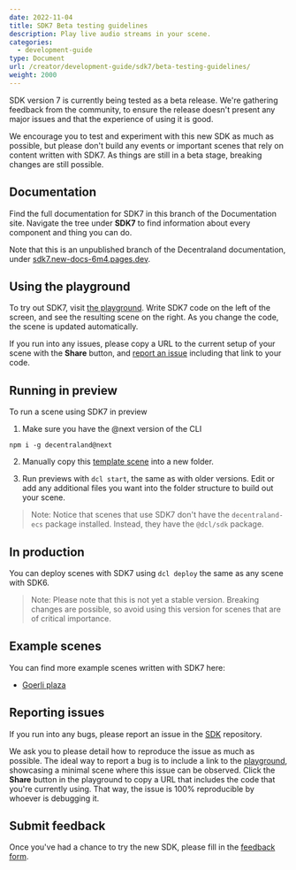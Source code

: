 ```yaml
---
date: 2022-11-04
title: SDK7 Beta testing guidelines
description: Play live audio streams in your scene.
categories:
  - development-guide
type: Document
url: /creator/development-guide/sdk7/beta-testing-guidelines/
weight: 2000
---
```



SDK version 7 is currently being tested as a beta release. We're gathering feedback from the community, to ensure the release doesn't present any major issues and that the experience of using it is good.

We encourage you to test and experiment with this new SDK as much as possible, but please don't build any events or important scenes that rely on content written with SDK7. As things are still in a beta stage, breaking changes are still possible.

## Documentation

Find the full documentation for SDK7 in this branch of the Documentation site. Navigate the tree under **SDK7** to find information about every component and thing you can do.

Note that this is an unpublished branch of the Decentraland documentation, under [sdk7.new-docs-6m4.pages.dev](https://sdk7.new-docs-6m4.pages.dev).

## Using the playground

To try out SDK7, visit [the playground](https://decentraland.github.io/sdk-playground/). Write SDK7 code on the left of the screen, and see the resulting scene on the right. As you change the code, the scene is updated automatically.

If you run into any issues, please copy a URL to the current setup of your scene with the **Share** button, and [report an issue](#reporting-issues) including that link to your code.


## Running in preview

To run a scene using SDK7 in preview

1) Make sure you have the @next version of the CLI

`npm i -g decentraland@next`

2) Manually copy this [template scene](https://github.com/decentraland/ecs7-template) into a new folder.

3) Run previews with `dcl start`, the same as with older versions. Edit or add any additional files you want into the folder structure to build out your scene. 

> Note: Notice that scenes that use SDK7 don't have the `decentraland-ecs` package installed. Instead, they have the `@dcl/sdk` package.

## In production

You can deploy scenes with SDK7 using `dcl deploy` the same as any scene with SDK6.

> Note: Please note that this is not yet a stable version. Breaking changes are possible, so avoid using this version for scenes that are of critical importance.

## Example scenes

You can find more example scenes written with SDK7 here:

- [Goerli plaza](https://github.com/decentraland-scenes/sdk7-goerli-plaza)


## Reporting issues

If you run into any bugs, please report an issue in the [SDK](https://github.com/decentraland/sdk/issues) repository.

We ask you to please detail how to reproduce the issue as much as possible. The ideal way to report a bug is to include a link to the [playground](https://decentraland.github.io/sdk-playground/), showcasing a minimal scene where this issue can be observed. Click the **Share** button in the playground to copy a URL that includes the code that you're currently using. That way, the issue is 100% reproducible by whoever is debugging it.


## Submit feedback

Once you've had a chance to try the new SDK, please fill in the [feedback form](https://form.typeform.com/to/YDwCljEz).